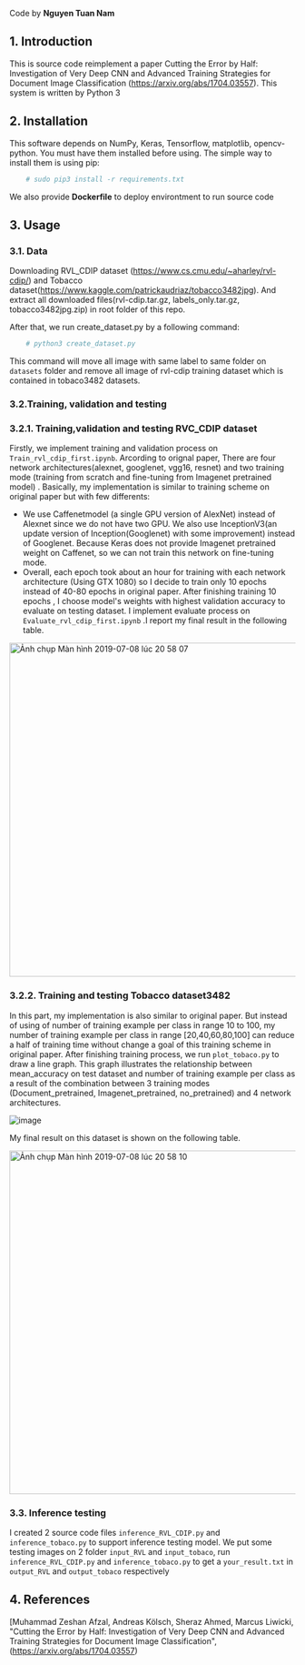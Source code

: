 
Code by **Nguyen Tuan Nam**

## 1. Introduction
This is source code reimplement a paper Cutting the Error by Half: Investigation of Very Deep CNN and Advanced Training
Strategies for Document Image Classification (https://arxiv.org/abs/1704.03557). This system is written by Python 3


## 2. Installation

This software depends on NumPy, Keras, Tensorflow, matplotlib, opencv-python. You must have them installed before using.
The simple way to install them is using pip: 
```sh
	# sudo pip3 install -r requirements.txt
```
We also provide **Dockerfile** to deploy environtment to run source code

## 3. Usage

### 3.1. Data
Downloading RVL_CDIP dataset (https://www.cs.cmu.edu/~aharley/rvl-cdip/) and Tobacco dataset(https://www.kaggle.com/patrickaudriaz/tobacco3482jpg). And extract all downloaded files(rvl-cdip.tar.gz, labels_only.tar.gz, tobacco3482jpg.zip) in root folder of this repo. 

After that, we run create_dataset.py by a following command: 
```sh
	# python3 create_dataset.py
```
This command will move all image with same label to same folder on ``datasets`` folder  and remove all image of rvl-cdip training dataset which is contained in tobaco3482 datasets.

### 3.2.Training, validation and testing

### 3.2.1. Training,validation and testing RVC_CDIP dataset
Firstly, we implement training and validation process on ``Train_rvl_cdip_first.ipynb``. Arcording to orignal paper, There are four network architectures(alexnet, googlenet, vgg16, resnet) and two training mode (training from scratch and fine-tuning from Imagenet pretrained model)  . Basically, my implementation is similar to training scheme on original paper but with few differents:
* We use Caffenetmodel (a single GPU version of AlexNet) instead of Alexnet since we do not have two GPU. We also use InceptionV3(an update version of Inception(Googlenet) with some improvement) instead of Googlenet. Because Keras does not provide Imagenet pretrained weight on Caffenet, so we can not train this network on fine-tuning mode. 
* Overall, each epoch took about an hour for training with each network architecture (Using GTX 1080) so I decide to train only 10 epochs instead of 40-80 epochs in original paper. After finishing training 10 epochs , I choose model's weights with highest validation accuracy to evaluate on testing dataset. I implement evaluate process on ``Evaluate_rvl_cdip_first.ipynb``  .I report my final result in the following table.

<img width="587" alt="Ảnh chụp Màn hình 2019-07-08 lúc 20 58 07" src="https://user-images.githubusercontent.com/48004872/60816101-28665300-a1c3-11e9-9650-9369932943b4.png">


### 3.2.2. Training and testing Tobacco dataset3482
In this part, my implementation is also similar to original paper. But instead of using of number of training example per class in range 10 to 100, my number of training example per class in range [20,40,60,80,100] can reduce a half of training time without change a goal of this training scheme in original paper. After finishing training process, we run ``plot_tobaco.py`` to draw a line graph. This graph illustrates the relationship between mean_accuracy on test dataset and number of training example per class as a result of the combination between 3 training modes (Document_pretrained, Imagenet_pretrained, no_pretrained) and 4 network architectures. 

![image](https://user-images.githubusercontent.com/48004872/60815716-67e06f80-a1c2-11e9-959a-17f8a573fbd6.png)

My final result on this dataset is shown on the following table. 

<img width="604" alt="Ảnh chụp Màn hình 2019-07-08 lúc 20 58 10" src="https://user-images.githubusercontent.com/48004872/60816117-31efbb00-a1c3-11e9-9cbd-2c0a8a357a49.png">


### 3.3. Inference testing
I created 2 source code files ``inference_RVL_CDIP.py`` and ``inference_tobaco.py`` to support inference testing model. We put some testing images on 2 folder ``input_RVL`` and ``input_tobaco``, run ``inference_RVL_CDIP.py`` and ``inference_tobaco.py`` to get a ``your_result.txt`` in ``output_RVL`` and ``output_tobaco`` respectively

## 4. References

[Muhammad Zeshan Afzal, Andreas Kölsch, Sheraz Ahmed, Marcus Liwicki, "Cutting the Error by Half: Investigation of Very Deep CNN and Advanced Training Strategies for Document Image Classification",(https://arxiv.org/abs/1704.03557)

